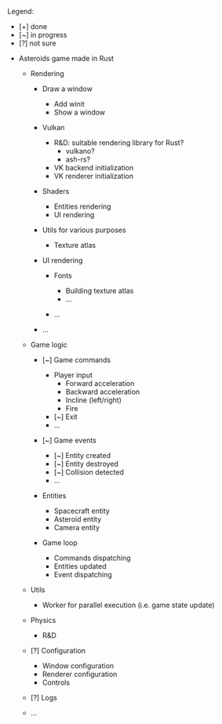 Legend:

* [+] done
* [~] in progress
* [?] not sure

- Asteroids game made in Rust

    - Rendering

        - Draw a window
            - Add winit
            - Show a window

        - Vulkan
            - R&D: suitable rendering library for Rust?
                - vulkano?
                - ash-rs?
            - VK backend initialization
            - VK renderer initialization

        - Shaders
            - Entities rendering
            - UI rendering

        - Utils for various purposes
            - Texture atlas
            
        - UI rendering

            - Fonts
                - Building texture atlas
                - ...

            - ...

        - ...

    - Game logic

        - [~] Game commands
            - Player input
                - Forward acceleration
                - Backward acceleration
                - Incline (left/right)
                - Fire
            - [~] Exit
            - ...

        - [~] Game events
            - [~] Entity created
            - [~] Entity destroyed
            - [~] Collision detected
            - ...

        - Entities
            - Spacecraft entity
            - Asteroid entity
            - Camera entity

        - Game loop
            - Commands dispatching
            - Entities updated
            - Event dispatching

    - Utils
        - Worker for parallel execution (i.e. game state update)

    - Physics
        - R&D

    - [?] Configuration
        - Window configuration
        - Renderer configuration
        - Controls

    - [?] Logs

    - ...
